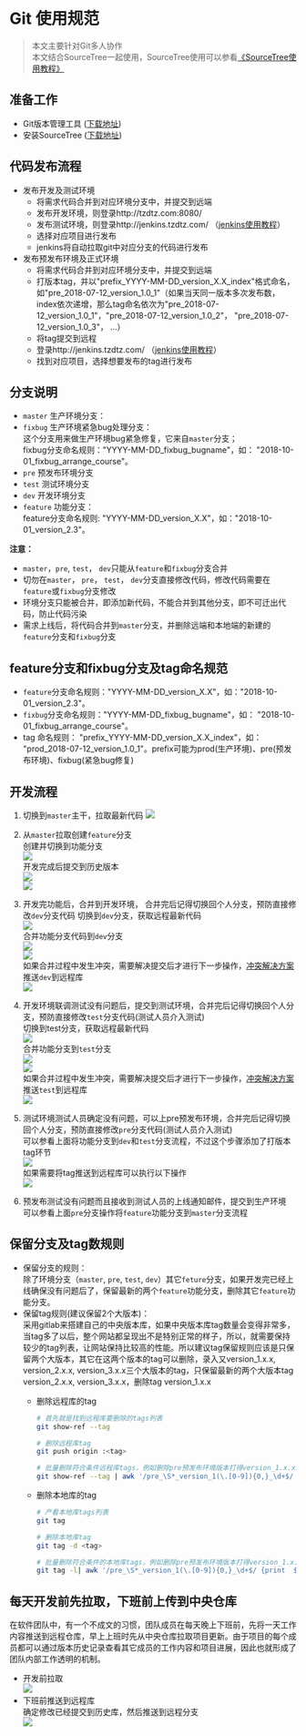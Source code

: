 # Git 使用规范     
> 本文主要针对Git多人协作       
> 本文结合SourceTree一起使用，SourceTree使用可以参看[《SourceTree使用教程》](https://zhicaizhu123.github.io/detail/sourcetree/)   

## 准备工作
- Git版本管理工具 ([下载地址](https://git-scm.com/downloads))       
- 安装SourceTree ([下载地址](https://www.sourcetreeapp.com/))  

## 代码发布流程
- 发布开发及测试环境
  - 将需求代码合并到对应环境分支中，并提交到远端
  - 发布开发环境，则登录http://tzdtz.com:8080/
  - 发布测试环境，则登录http://jenkins.tzdtz.com/ （[jenkins使用教程]()）
  - 选择对应项目进行发布
  - jenkins将自动拉取git中对应分支的代码进行发布
- 发布预发布环境及正式环境
  - 将需求代码合并到对应环境分支中，并提交到远端
  - 打版本tag，并以"prefix_YYYY-MM-DD_version_X.X_index"格式命名，如"pre_2018-07-12_version_1.0_1"（如果当天同一版本多次发布数，index依次递增，那么tag命名依次为"pre_2018-07-12_version_1.0_1"，"pre_2018-07-12_version_1.0_2"， "pre_2018-07-12_version_1.0_3"， ...）
  - 将tag提交到远程
  - 登录http://jenkins.tzdtz.com/ （[jenkins使用教程]()）
  - 找到对应项目，选择想要发布的tag进行发布

## 分支说明
- `master` 生产环境分支：     
- `fixbug` 生产环境紧急bug处理分支：    
    这个分支用来做生产环境bug紧急修复，它来自`master`分支；   
    fixbug分支命名规则："YYYY-MM-DD_fixbug_bugname"，如： "2018-10-01_fixbug_arrange_course"。
- `pre` 预发布环境分支
- `test` 测试环境分支
- `dev` 开发环境分支
- `feature` 功能分支：    
    feature分支命名规则: "YYYY-MM-DD_version_X.X"，如："2018-10-01_version_2.3"。

**注意：**  
- `master`，`pre`, `test`， `dev`只能从`feature`和`fixbug`分支合并
- 切勿在`master`， `pre`， `test`， `dev`分支直接修改代码，修改代码需要在`feature`或`fixbug`分支修改
- 环境分支只能被合并，即添加新代码，不能合并到其他分支，即不可迁出代码，防止代码污染
- 需求上线后，将代码合并到`master`分支，并删除远端和本地端的新建的`feature`分支和`fixbug`分支

## feature分支和fixbug分支及tag命名规范
- `feature`分支命名规则："YYYY-MM-DD_version_X.X"，如："2018-10-01_version_2.3"。
- `fixbug`分支命名规则："YYYY-MM-DD_fixbug_bugname"，如： "2018-10-01_fixbug_arrange_course"。
- tag 命名规则： "prefix_YYYY-MM-DD_version_X.X_index"，如： "prod_2018-07-12_version_1.0_1"。prefix可能为prod(生产环境)、pre(预发布环境)、fixbug(紧急bug修复)

## 开发流程
1. 切换到`master`主干，拉取最新代码
  <a data-fancybox title="" href="https://user-gold-cdn.xitu.io/2018/12/26/167e7eb6a8f93195?w=903&h=477&f=png&s=78470">![](https://user-gold-cdn.xitu.io/2018/12/26/167e7eb6a8f93195?w=903&h=477&f=png&s=78470)</a>
    
2. 从`master`拉取创建`feature`分支  
  创建并切换到功能分支    
  <a data-fancybox title="" href="https://user-gold-cdn.xitu.io/2018/12/26/167e7ef26e828e5d?w=1352&h=412&f=png&s=121460">![](https://user-gold-cdn.xitu.io/2018/12/26/167e7ef26e828e5d?w=1352&h=412&f=png&s=121460)</a>      
  开发完成后提交到历史版本    
  <a data-fancybox title="" href="https://user-gold-cdn.xitu.io/2018/12/26/167e7f676b50d620?w=1234&h=396&f=png&s=100036">![](https://user-gold-cdn.xitu.io/2018/12/26/167e7f676b50d620?w=1234&h=396&f=png&s=100036)</a>      
  <a data-fancybox title="" href="https://user-gold-cdn.xitu.io/2018/12/26/167e7f8d1993031e?w=1352&h=672&f=png&s=82698">![](https://user-gold-cdn.xitu.io/2018/12/26/167e7f8d1993031e?w=1352&h=672&f=png&s=82698)</a>
3. 开发完功能后，合并到开发环境， 合并完后记得切换回个人分支，预防直接修改`dev`分支代码 
  切换到`dev`分支，获取远程最新代码     
  <a data-fancybox title="" href="https://user-gold-cdn.xitu.io/2018/12/26/167e7f2dc5f1a861?w=1157&h=458&f=png&s=110597">![](https://user-gold-cdn.xitu.io/2018/12/26/167e7f2dc5f1a861?w=1157&h=458&f=png&s=110597)</a>      
  合并功能分支代码到`dev`分支   
  <a data-fancybox title="" href="https://user-gold-cdn.xitu.io/2018/12/26/167e7fd8825da4c5?w=1343&h=389&f=png&s=123520">![](https://user-gold-cdn.xitu.io/2018/12/26/167e7fd8825da4c5?w=1343&h=389&f=png&s=123520)</a>      
  <a data-fancybox title="" href="https://user-gold-cdn.xitu.io/2018/12/26/167e8001ac557f80?w=1346&h=685&f=png&s=160175">![](https://user-gold-cdn.xitu.io/2018/12/26/167e8001ac557f80?w=1346&h=685&f=png&s=160175)</a>      
  如果合并过程中发生冲突，需要解决提交后才进行下一步操作，[冲突解决方案](#解决冲突)       
  推送`dev`到远程库     
  <a data-fancybox title="" href="https://user-gold-cdn.xitu.io/2018/12/26/167e804c475310a0?w=1350&h=415&f=png&s=127402">![](https://user-gold-cdn.xitu.io/2018/12/26/167e804c475310a0?w=1350&h=415&f=png&s=127402)</a>      
    
4. 开发环境联调测试没有问题后，提交到测试环境，合并完后记得切换回个人分支，预防直接修改`test`分支代码(测试人员介入测试)   
  切换到test分支，获取远程最新代码       
  <a data-fancybox title="" href="https://user-gold-cdn.xitu.io/2018/12/26/167e8090831f904c?w=1343&h=494&f=png&s=152238">![](https://user-gold-cdn.xitu.io/2018/12/26/167e8090831f904c?w=1343&h=494&f=png&s=152238)</a>      
  合并功能分支到`test`分支      
  <a data-fancybox title="" href="https://user-gold-cdn.xitu.io/2018/12/26/167e80ad802a843b?w=1358&h=388&f=png&s=120936">![](https://user-gold-cdn.xitu.io/2018/12/26/167e80ad802a843b?w=1358&h=388&f=png&s=120936)</a>      
  <a data-fancybox title="" href="https://user-gold-cdn.xitu.io/2018/12/26/167e80c99425348d?w=1351&h=689&f=png&s=163342">![](https://user-gold-cdn.xitu.io/2018/12/26/167e80c99425348d?w=1351&h=689&f=png&s=163342)</a>      
  如果合并过程中发生冲突，需要解决提交后才进行下一步操作，[冲突解决方案](#解决冲突)       
  推送`test`到远程库        
  <a data-fancybox title="" href="https://user-gold-cdn.xitu.io/2018/12/26/167e80f6dba8d68e?w=1403&h=401&f=png&s=128212">![](https://user-gold-cdn.xitu.io/2018/12/26/167e80f6dba8d68e?w=1403&h=401&f=png&s=128212)</a>      
5. 测试环境测试人员确定没有问题，可以上pre预发布环境，合并完后记得切换回个人分支，预防直接修改`pre`分支代码(测试人员介入测试)           
  可以参看上面将功能分支到`dev`和`test`分支流程，不过这个步骤添加了打版本tag环节      
  <a data-fancybox title="" href="https://user-gold-cdn.xitu.io/2018/12/26/167e81742581c114?w=1349&h=493&f=png&s=143454">![](https://user-gold-cdn.xitu.io/2018/12/26/167e81742581c114?w=1349&h=493&f=png&s=143454)</a>      
  如果需要将tag推送到远程库可以执行以下操作       
  <a data-fancybox title="" href="https://user-gold-cdn.xitu.io/2018/12/26/167e818c8c28acc5?w=1357&h=638&f=png&s=171229">![](https://user-gold-cdn.xitu.io/2018/12/26/167e818c8c28acc5?w=1357&h=638&f=png&s=171229)</a>      
6. 预发布测试没有问题而且接收到测试人员的上线通知邮件，提交到生产环境        
  可以参看上面`pre`分支操作将`feature`功能分支到`master`分支流程      

## 保留分支及tag数规则
- 保留分支的规则：  
    除了环境分支（`master`, `pre`, `test`, `dev`）其它`feture`分支，如果开发完已经上线确保没有问题后了，保留最新的两个`feature`功能分支，删除其它`feature`功能分支。     
- 保留tag规则(建议保留2个大版本)：     
    采用gitlab来搭建自己的中央版本库，如果中央版本库tag数量会变得非常多，当tag多了以后，整个网站都呈现出不是特别正常的样子，所以，就需要保持较少的tag列表，让网站保持比较高的性能。所以建议tag保留规则应该是只保留两个大版本，其它在这两个版本的tag可以删除，录入又version_1.x.x, version_2.x.x, version_3.x.x三个大版本的tag，只保留最新的两个大版本tag version_2.x.x, version_3.x.x，删除tag version_1.x.x
    - 删除远程库的tag   
        
        ``` bash
        # 首先就是找到远程库要删除的tags列表
        git show-ref --tag
        
        # 删除远程库tag
        git push origin :<tag>
        
        # 批量删除符合条件远程库tags，例如删除pre预发布环境版本打得version_1.x.x的tag，其它环境的tag以此类推
        git show-ref --tag | awk '/pre_\S*_version_1(\.[0-9]){0,}_\d+$/ {print ":" $2}' | xargs git push origin
        ```
    - 删除本地库的tag
        
        ``` bash 
        # 产看本地库tags列表
        git tag
        
        # 删除本地库tag
        git tag -d <tag>
        
        # 批量删除符合条件的本地库tags，例如删除pre预发布环境版本打得version_1.x.x的tag，其它环境的tag以此类推
        git tag -l| awk '/pre_\S*_version_1(\.[0-9]){0,}_\d+$/ {print  $1}' | xargs git tag -d
        ```

## 每天开发前先拉取，下班前上传到中央仓库
在软件团队中，有一个不成文的习惯，团队成员在每天晚上下班前，先将一天工作内容推送到远程仓库，早上上班时先从中央仓库拉取项目更新。由于项目的每个成员都可以通过版本历史记录查看其它成员的工作内容和项目进展，因此也就形成了团队内部工作透明的机制。
- 开发前拉取      
    <a data-fancybox title="" href="https://user-gold-cdn.xitu.io/2018/12/26/167e82cc236285f2?w=1365&h=409&f=png&s=127620">![](https://user-gold-cdn.xitu.io/2018/12/26/167e82cc236285f2?w=1365&h=409&f=png&s=127620)</a>      
- 下班前推送到远程库        
    确定修改已经提交到历史库，然后推送到远程分支    
    <a data-fancybox title="" href="https://user-gold-cdn.xitu.io/2018/12/26/167e82d0c4a5431d?w=1358&h=378&f=png&s=117646">![](https://user-gold-cdn.xitu.io/2018/12/26/167e82d0c4a5431d?w=1358&h=378&f=png&s=117646)</a>      

